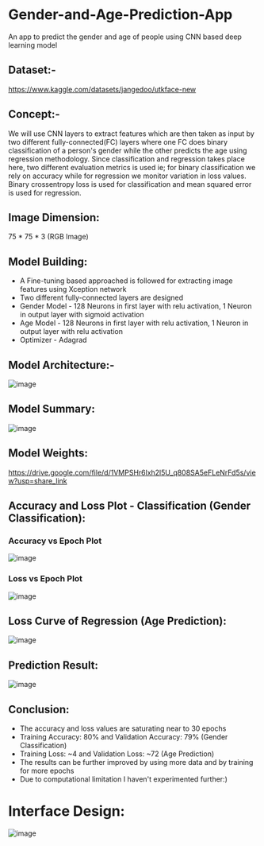 # Gender-and-Age-Prediction-App
An app to predict the gender and age of people using CNN based deep learning model 

## Dataset:-
https://www.kaggle.com/datasets/jangedoo/utkface-new

## Concept:-
We will use CNN layers to extract features which are then taken as input by two different fully-connected(FC) layers where one FC does binary classification of a person's gender while the other predicts the age using regression methodology. Since classification and regression takes place here, two different evaluation metrics is used ie; for binary classification we rely on accuracy while for regression we monitor variation in loss values. Binary crossentropy loss is used for classification and mean squared error is used for regression.

## Image Dimension:
75 * 75 * 3 (RGB Image)

## Model Building:
* A Fine-tuning based approached is followed for extracting image features using Xception network
* Two different fully-connected layers are designed
* Gender Model - 128 Neurons in first layer with relu activation, 1 Neuron in output layer with sigmoid activation
* Age Model - 128 Neurons in first layer with relu activation, 1 Neuron in output layer with relu activation
* Optimizer - Adagrad

## Model Architecture:-
![image](https://user-images.githubusercontent.com/106440078/212733164-fa426d67-f57e-4680-b9fe-70654ac00f04.png)

## Model Summary:
![image](https://user-images.githubusercontent.com/106440078/212733367-8c793536-a280-4ec9-b53b-bcc2071c11d9.png)

## Model Weights:
https://drive.google.com/file/d/1VMPSHr6lxh2l5U_q808SA5eFLeNrFd5s/view?usp=share_link

## Accuracy and Loss Plot - Classification (Gender Classification):
### Accuracy vs Epoch Plot
![image](https://user-images.githubusercontent.com/106440078/212733610-1793cd0f-c6ce-4255-85c4-80a0db747ea9.png)
### Loss vs Epoch Plot
![image](https://user-images.githubusercontent.com/106440078/212733718-ed39fe7d-ad93-4b39-89a0-d78325935fdd.png)

## Loss Curve of Regression (Age Prediction):
![image](https://user-images.githubusercontent.com/106440078/212733770-26f6b08c-7362-4000-aa50-941d9e301ab2.png)

## Prediction Result:
![image](https://user-images.githubusercontent.com/106440078/212734014-9bff8679-5b12-4c27-9d0b-4c1b728e0a74.png)

## Conclusion:
* The accuracy and loss values are saturating near to 30 epochs
* Training Accuracy: 80% and Validation Accuracy: 79% (Gender Classification)
* Training Loss: ~4 and Validation Loss: ~72 (Age Prediction)
* The results can be further improved by using more data and by training for more epochs 
* Due to computational limitation I haven't experimented further:)

# Interface Design:
![image](https://user-images.githubusercontent.com/106440078/212739785-1d60fcf4-2d3e-4070-8ae1-07a348eeebe6.png)
